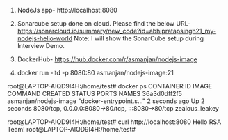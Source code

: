1. NodeJs app- http://localhost:8080


2. Sonarcube setup done on cloud. Please find the below URL-
https://sonarcloud.io/summary/new_code?id=abhipratapsingh21_my-nodejs-hello-world
Note: I will show the SonarCube setup during Interview Demo.


3. DockerHub- https://hub.docker.com/r/asmanjan/nodejs-image



4. docker run -itd -p 8080:80 asmanjan/nodejs-image:21

root@LAPTOP-AIQD9I4H:/home/test# docker ps
CONTAINER ID   IMAGE                   COMMAND                  CREATED         STATUS         PORTS
                         NAMES
36a3d0dff2f5   asmanjan/nodejs-image   "docker-entrypoint.s…"   2 seconds ago   Up 2 seconds   8080/tcp, 0.0.0.0:8080->80/tcp, :::8080->80/tcp   zealous_leakey


root@LAPTOP-AIQD9I4H:/home/test# curl http://localhost:8080
Hello RSA Team! root@LAPTOP-AIQD9I4H:/home/test#
